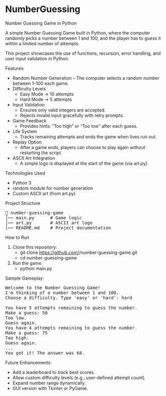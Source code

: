 # NumberGuessing
Number Guessing Game in Python

A simple Number Guessing Game built in Python, where the computer randomly picks a number between 1 and 100, and the player has to guess it within a limited number of attempts.

This project showcases the use of functions, recursion, error handling, and user input validation in Python.

Features:
* Random Number Generation – The computer selects a random number between 1–100 each game.
* Difficulty Levels
    - Easy Mode → 10 attempts
    - Hard Mode → 5 attempts
* Input Validation
    - Ensures only valid integers are accepted.
    - Rejects invalid input gracefully with retry prompts.
* Game Feedback
    - Provides hints: “Too high” or “Too low” after each guess.
* Life System
    - Tracks remaining attempts and ends the game when lives run out.
* Replay Option
    - After a game ends, players can choose to play again without restarting the script.
* ASCII Art Integration
    - A simple logo is displayed at the start of the game (via art.py).

Technologies Used
* Python 3
* random module for number generation
* Custom ASCII art (from art.py)

Project Structure
<pre>
📁 number-guessing-game
│── main.py      # Game logic
│── art.py       # ASCII art logo
│── README.md    # Project documentation
</pre>

How to Run
1. Clone this repository:
    - git clone https://github.com/<your-username>/number-guessing-game.git
    - cd number-guessing-game
2. Run the game
    - python main.py

Sample Gameplay:
<pre>
Welcome to the Number Guessing Game!
I'm thinking of a number between 1 and 100.
Choose a difficulty. Type 'easy' or 'hard': hard

You have 5 attempts remaining to guess the number.
Make a guess: 50
Too low.
Guess again.
You have 4 attempts remaining to guess the number.
Make a guess: 75
Too high.
Guess again.
...
You got it! The answer was 68.
</pre>

Future Enhancements:
* Add a leaderboard to track best scores.
* Allow custom difficulty levels (e.g., user-defined attempt count).
* Expand number range dynamically.
* GUI version with Tkinter or PyGame.